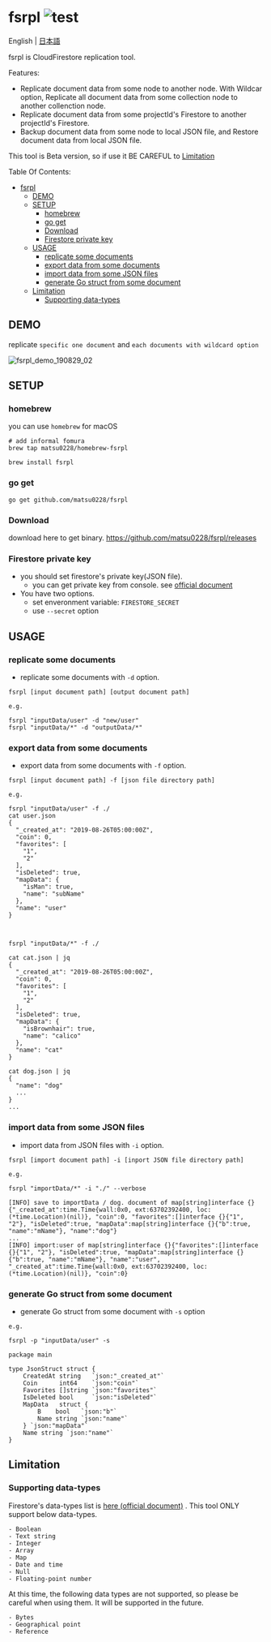 # fsrpl ![test](https://github.com/matsu0228/fsrpl/workflows/test/badge.svg)


English | [日本語](https://github.com/matsu0228/fsrpl/blob/master/README_ja.md)

fsrpl is CloudFirestore replication tool.

Features:

- Replicate document data from some node to another node. With Wildcar option, Replicate all document data from some collection node to another collenction node.
- Replicate document data from some projectId's Firestore to another projectId's Firestore.
- Backup document data from some node to local JSON file, and Restore  document data from local JSON file.

This tool is Beta version, so if use it BE CAREFUL to [Limitation](#limitation)

Table Of Contents:
<!-- MarkdownTOC -->

- [fsrpl](#fsrpl)
  - [DEMO](#demo)
  - [SETUP](#setup)
    - [homebrew](#homebrew)
    - [go get](#go-get)
    - [Download](#download)
    - [Firestore private key](#firestore-private-key)
  - [USAGE](#usage)
    - [replicate some documents](#replicate-some-documents)
    - [export data from some documents](#export-data-from-some-documents)
    - [import data from some JSON files](#import-data-from-some-json-files)
    - [generate Go struct from some document](#generate-go-struct-from-some-document)
  - [Limitation](#limitation)
    - [Supporting data-types](#supporting-data-types)
    <!-- /MarkdownTOC -->

## DEMO

replicate `specific one document` and `each documents with wildcard option`

![fsrpl_demo_190829_02](https://user-images.githubusercontent.com/5501329/63935971-a6dfc280-ca99-11e9-8d8c-1e4e93516602.gif)

## SETUP

### homebrew

you can use `homebrew` for macOS

```
# add informal fomura
brew tap matsu0228/homebrew-fsrpl

brew install fsrpl
```

### go get


```
go get github.com/matsu0228/fsrpl
```

### Download


download here to get binary.
https://github.com/matsu0228/fsrpl/releases


### Firestore private key

- you should set firestore's private key(JSON file).
  - you can get private key from console. see [official document](https://firebase.google.com/docs/admin/setup?authuser=0)
- You have two options.
  - set enveronment variable: `FIRESTORE_SECRET`
  - use `--secret` option

## USAGE

### replicate some documents

- replicate some documents with `-d` option.

```
fsrpl [input document path] [output document path]

e.g.

fsrpl "inputData/user" -d "new/user"
fsrpl "inputData/*" -d "outputData/*"
```

### export data from some documents

- export data from some documents with `-f` option.

```
fsrpl [input document path] -f [json file directory path]

e.g.

fsrpl "inputData/user" -f ./
cat user.json
{
  "_created_at": "2019-08-26T05:00:00Z",
  "coin": 0,
  "favorites": [
    "1",
    "2"
  ],
  "isDeleted": true,
  "mapData": {
    "isMan": true,
    "name": "subName"
  },
  "name": "user"
}



fsrpl "inputData/*" -f ./

cat cat.json | jq
{
  "_created_at": "2019-08-26T05:00:00Z",
  "coin": 0,
  "favorites": [
    "1",
    "2"
  ],
  "isDeleted": true,
  "mapData": {
    "isBrownhair": true,
    "name": "calico"
  },
  "name": "cat"
}

cat dog.json | jq
{
  "name": "dog"
  ...
}
...

```


### import data from some JSON files

- import data from JSON files with `-i` option.


```
fsrpl [import document path] -i [inport JSON file directory path]

e.g.

fsrpl "importData/*" -i "./" --verbose

[INFO] save to importData / dog. document of map[string]interface {}{"_created_at":time.Time{wall:0x0, ext:63702392400, loc:(*time.Location)(nil)}, "coin":0, "favorites":[]interface {}{"1", "2"}, "isDeleted":true, "mapData":map[string]interface {}{"b":true, "name":"mName"}, "name":"dog"}
...
[INFO] import:user of map[string]interface {}{"favorites":[]interface {}{"1", "2"}, "isDeleted":true, "mapData":map[string]interface {}{"b":true, "name":"mName"}, "name":"user", "_created_at":time.Time{wall:0x0, ext:63702392400, loc:(*time.Location)(nil)}, "coin":0}
```

### generate Go struct from some document

- generate Go struct from some document with `-s` option

```
e.g.

fsrpl -p "inputData/user" -s

package main

type JsonStruct struct {
	CreatedAt string   `json:"_created_at"`
	Coin      int64    `json:"coin"`
	Favorites []string `json:"favorites"`
	IsDeleted bool     `json:"isDeleted"`
	MapData   struct {
		B    bool   `json:"b"`
		Name string `json:"name"`
	} `json:"mapData"`
	Name string `json:"name"`
}

```

## Limitation

### Supporting data-types


Firestore's data-types list is [here (official document)](https://firebase.google.com/docs/firestore/manage-data/data-types) .
This tool ONLY support below data-types.

```
- Boolean
- Text string
- Integer
- Array
- Map
- Date and time
- Null
- Floating-point number
```

At this time, the following data types are not supported, so please be careful when using them. It will be supported in the future.
```
- Bytes
- Geographical point
- Reference
```